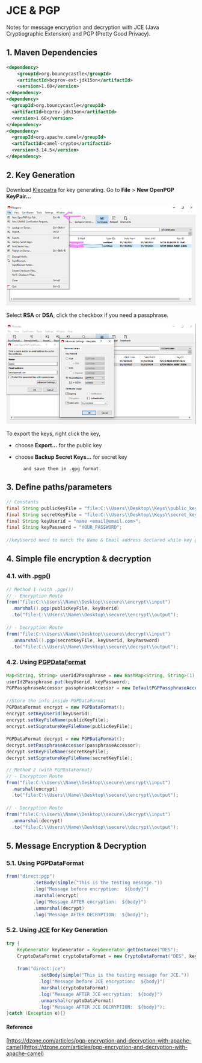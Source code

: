 # JCE & PGP

Notes for message encryption and decryption with JCE (Java Cryptiographic Extension) and PGP (Pretty Good Privacy).


## 1. Maven Dependencies

```xml
<dependency>
	<groupId>org.bouncycastle</groupId>
	<artifactId>bcprov-ext-jdk15on</artifactId>
	<version>1.68</version>
</dependency>
<dependency>
  <groupId>org.bouncycastle</groupId>
  <artifactId>bcprov-jdk15on</artifactId>
  <version>1.68</version>
</dependency>
<dependency>
  <groupId>org.apache.camel</groupId>
  <artifactId>camel-crypto</artifactId>
  <version>3.14.5</version>
</dependency>
```


## 2. Key Generation

Download [Kleopatra](https://gpg4win.org/get-gpg4win.html) for key generating. Go to **File** > **New OpenPGP KeyPair…**

![Untitled](img/Untitled.png)

Select **RSA** or **DSA**, click the checkbox if you need a passphrase.

![Untitled](img/Untitled%201.png)

To export the keys, right click the key, 

- choose **Export…** for the public key
- choose **Backup Secret Keys…** for secret key
    
         and save them in .gpg format.
    

## 3. Define paths/parameters

```java
// Constants
final String publicKeyFile = "file:C:\\Users\\Desktop\\Keys\\public_key.gpg";
final String secretKeyFile = "file:C:\\Users\\Desktop\\Keys\\secret_key.gpg";
final String keyUserid = "name <email@email.com>";
final String keyPassword = "YOUR_PASSWORD";

//keyUserid need to match the Name & Email address declared while key generated
```


## 4. Simple file encryption & decryption

### 4.1. with .pgp()

```java
// Method 1 (with .pgp())
// - Encryption Route
from("file:C:\\Users\\Name\\Desktop\\secure\\encrypt\\input")
  .marshal().pgp(publicKeyFile, keyUserid)
  .to("file:C:\\Users\\Name\\Desktop\\secure\\encrypt\\output");

// - Decryption Route
from("file:C:\\Users\\Name\\Desktop\\secure\\decrypt\\input")
  .unmarshal().pgp(secretKeyFile, keyUserid, keyPassword)
  .to("file:C:\\Users\\Name\\Desktop\\secure\\decrypt\\output");
```

### 4.2. Using [PGPDataFormat](https://camel.apache.org/components/3.14.x/dataformats/pgp-dataformat.html)

```java
Map<String, String> userId2Passphrase = new HashMap<String, String>(1);
userId2Passphrase.put(keyUserid, keyPassword);
PGPPassphraseAccessor passphraseAccessor = new DefaultPGPPassphraseAccessor(userId2Passphrase);

//Store the info inside PGPDataFormat
PGPDataFormat encrypt = new PGPDataFormat();
encrypt.setKeyUserid(keyUserid);
encrypt.setKeyFileName(publicKeyFile);
encrypt.setSignatureKeyFileName(publicKeyFile);

PGPDataFormat decrypt = new PGPDataFormat();
decrypt.setPassphraseAccessor(passphraseAccessor);
decrypt.setKeyFileName(secretKeyFile);
decrypt.setSignatureKeyFileName(secretKeyFile);
```

```java
// Method 2 (with PGPDataFormat)
// - Encryption Route
from("file:C:\\Users\\Name\\Desktop\\secure\\encrypt\\input")
  .marshal(encrypt)
  .to("file:C:\\Users\\Name\\Desktop\\secure\\encrypt\\output");

// - Decryption Route
from("file:C:\\Users\\Name\\Desktop\\secure\\decrypt\\input")
  .unmarshal(decrypt)
  .to("file:C:\\Users\\Name\\Desktop\\secure\\decrypt\\output");
```


## 5. Message Encryption & Decryption

### 5.1. Using PGPDataFormat

```java
from("direct:pgp")
	      .setBody(simple("This is the testing message."))
	      .log("Message before encryption:  ${body}")
	      .marshal(encrypt)
	      .log("Message AFTER encryption:  ${body}")
	      .unmarshal(decrypt)
	      .log("Message AFTER DECRYPTION:  ${body}");
```

### 5.2. Using [JCE](https://camel.apache.org/components/3.14.x/dataformats/crypto-dataformat.html) for Key Generation

```java
try {
    KeyGenerator keyGenerator = KeyGenerator.getInstance("DES");
    CryptoDataFormat cryptoDataFormat = new CryptoDataFormat("DES", keyGenerator.generateKey());

    from("direct:jce")
            .setBody(simple("This is the testing message for JCE."))
            .log("Message before JCE encryption:  ${body}")
            .marshal(cryptoDataFormat)
            .log("Message AFTER JCE encryption:  ${body}")
            .unmarshal(cryptoDataFormat)
            .log("Message AFTER JCE DECRYPTION:  ${body}");
}catch (Exception e){}
```


#### Reference

[https://dzone.com/articles/pgp-encryption-and-decryption-with-apache-camel](https://dzone.com/articles/pgp-encryption-and-decryption-with-apache-camel)